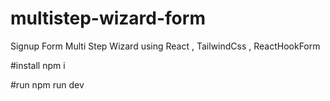 # multistep-wizard-form
Signup Form Multi Step Wizard using React , TailwindCss , ReactHookForm 

#install 
npm i 

#run
npm run dev
